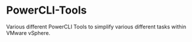 # PowerCLI-Tools
Various different PowerCLI Tools to simplify various different tasks within VMware vSphere. 
